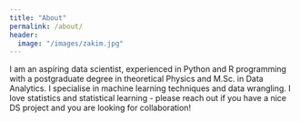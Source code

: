 ```yaml
---
title: "About"
permalink: /about/
header:
  image: "/images/zakim.jpg"
---
```


I am an aspiring data scientist, experienced in Python and R programming with a postgraduate degree in theoretical Physics and M.Sc. in Data Analytics. 
I specialise in machine learning techniques and data wrangling. I love statistics and statistical learning - please reach out if you have a nice DS project and you are looking for collaboration! 
